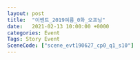 ```yaml
---
layout: post
title:  "이벤트_2019여름_0화_오프닝"
date:   2021-02-13 10:00:00 +0000
categories: Event
Tags: Story Event
SceneCode: ["scene_evt190627_cp0_q1_s10"]
---
```

